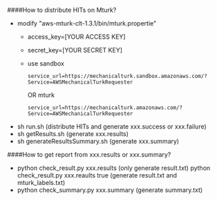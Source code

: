 ####How to distribute HITs on Mturk?
- modify "aws-mturk-clt-1.3.1/bin/mturk.propertie"
  * access_key=[YOUR ACCESS KEY]
  * secret_key=[YOUR SECRET KEY]
  * use sandbox

    ```
    service_url=https://mechanicalturk.sandbox.amazonaws.com/?Service=AWSMechanicalTurkRequester
    ```

    OR mturk

    ```
    service_url=https://mechanicalturk.amazonaws.com/?Service=AWSMechanicalTurkRequester
    ```
- sh run.sh (distribute HITs and generate xxx.success or xxx.failure)
- sh getResults.sh (generate xxx.results)
- sh generateResultsSummary.sh (generate xxx.summary)

####How to get report from xxx.results or xxx.summary?
- python check_result.py xxx.results (only generate result.txt)
  python check_result.py xxx.reaults true (generate result.txt and mturk_labels.txt)
- python check_summary.py xxx.summary (generate summary.txt)

